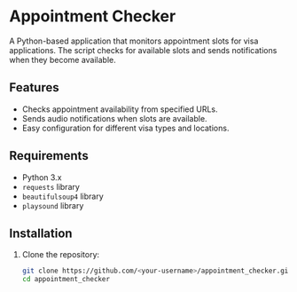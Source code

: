 # Appointment Checker

A Python-based application that monitors appointment slots for visa applications. The script checks for available slots and sends notifications when they become available.

## Features

- Checks appointment availability from specified URLs.
- Sends audio notifications when slots are available.
- Easy configuration for different visa types and locations.

## Requirements

- Python 3.x
- `requests` library
- `beautifulsoup4` library
- `playsound` library

## Installation

1. Clone the repository:

   ```bash
   git clone https://github.com/<your-username>/appointment_checker.git
   cd appointment_checker
